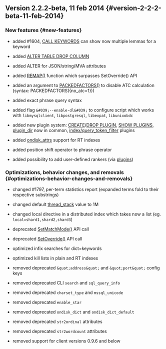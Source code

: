 ## Version 2.2.2-beta, 11 feb 2014 {#version-2-2-2-beta-11-feb-2014}

### New features {#new-features}

*   added #1604, [CALL KEYWORDS](../call_keywords_syntax.md) can show now multiple lemmas for a keyword

*   added [ALTER TABLE DROP COLUMN](../alter_syntax.md)

*   added ALTER for JSON/string/MVA attributes

*   added [REMAP()](../5_searching/expressions,_functions,_and_operators/miscellaneous_functions.md#expr-func-remap) function which surpasses SetOverride() API

*   added an argument to [PACKEDFACTORS()](../expressions,_functions,_and_operators/miscellaneous_functions.md) to disable ATC calculation (syntax: PACKEDFACTORS({no_atc=1}))

*   added exact phrase query syntax

*   added flag `&#039;--enable-dl&#039;` to configure script which works with `libmysqlclient`, `libpostgresql`, `libexpat`, `libunixobdc`

*   added new plugin system: [CREATE](../create_plugin_syntax.md)/[DROP PLUGIN](../drop_plugin_syntax.md), [SHOW PLUGINS](../show_plugins_syntax.md), [plugin_dir](../common_section_configuration_options/plugindir.md) now in common, [index/query_token_filter](../create_plugin_syntax.md) plugins

*   added [ondisk_attrs](../index_configuration_options/ondiskattrs.md) support for RT indexes

*   added position shift operator to phrase operator

*   added possibility to add user-defined rankers (via [plugins](../6_extending_sphinx/README.md))

### Optimizations, behavior changes, and removals {#optimizations-behavior-changes-and-removals}

*   changed #1797, per-term statistics report (expanded terms fold to their respective substrings)

*   changed default [thread_stack](../searchd_program_configuration_options/threadstack.md) value to 1M

*   changed local directive in a distributed index which takes now a list (eg. `local=shard1,shard2,shard3`)

*   deprecated [SetMatchMode()](../full-text_search_query_settings/setmatchmode.md) API call

*   deprecated [SetOverride()](../general_query_settings/setoverride.md) API call

*   optimized infix searches for dict=keywords

*   optimized kill lists in plain and RT indexes

*   removed deprecated `&quot;address&quot;` and `&quot;port&quot;` config keys

*   removed deprecated CLI `search` and `sql_query_info`

*   removed deprecated `charset_type` and `mssql_unicode`

*   removed deprecated `enable_star`

*   removed deprecated `ondisk_dict` and `ondisk_dict_default`

*   removed deprecated `str2ordinal` attributes

*   removed deprecated `str2wordcount` attributes

*   removed support for client versions 0.9.6 and below
